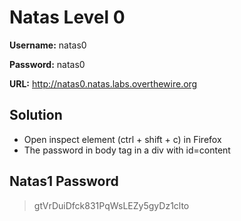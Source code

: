 # Natas Level 0 

**Username:** natas0

**Password:** natas0

**URL:**      http://natas0.natas.labs.overthewire.org

## Solution
* Open inspect element (ctrl + shift + c) in Firefox
* The password in body tag in a div with id=content

## Natas1 Password
> gtVrDuiDfck831PqWsLEZy5gyDz1clto


